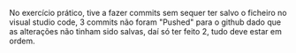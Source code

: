 
No exercício prático, tive a fazer commits sem sequer ter salvo o ficheiro no visual studio code, 3 commits não foram "Pushed" para o github dado que as alterações não tinham sido salvas, daí só ter feito 2, tudo deve estar em ordem.
